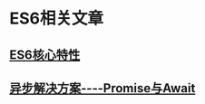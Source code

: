 # ES6相关文章

## [ES6核心特性](./ES6核心特性/ES6核心特性.md)

## [异步解决方案----Promise与Await](./异步解决方案----Promise与Await/异步解决方案----Promise与Await.md)